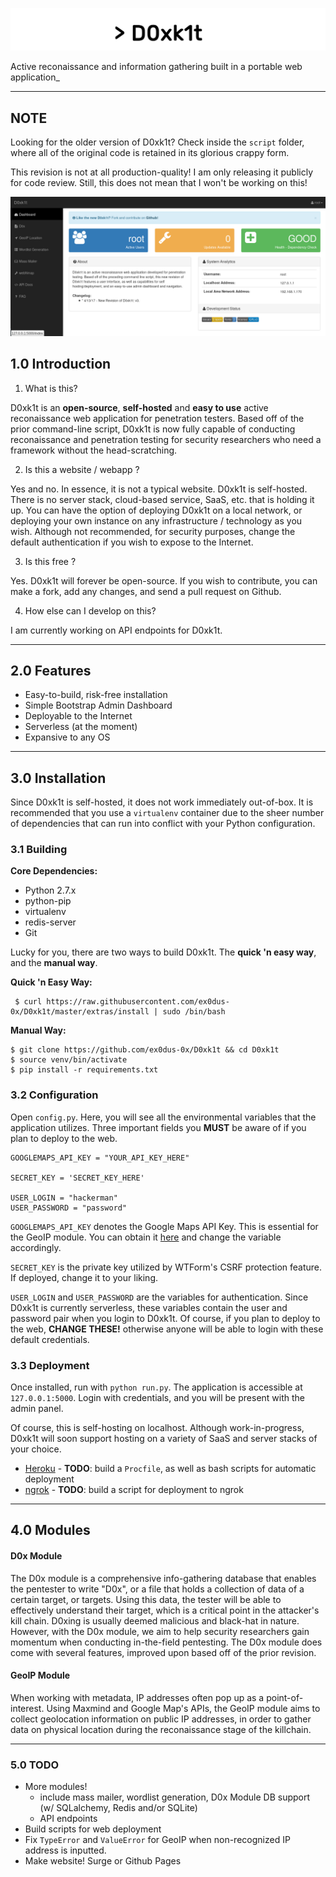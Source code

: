 ![logo](/extras/logo.png)

Active reconaissance and information gathering built in a portable web application_

---

## NOTE

Looking for the older version of D0xk1t? Check inside the `script` folder, where all of the original code is retained in its glorious crappy form.

This revision is not at all production-quality! I am only releasing it publicly for code review. Still, this does not mean that I won't be working on this!


![logo](/extras/screenshot.png)


## 1.0 Introduction

1. What is this? 

D0xk1t is an __open-source__, __self-hosted__ and __easy to use__ active 
reconaissance web application for penetration testers. Based off of the prior
command-line script, D0xk1t is now fully capable of conducting reconaissance
and penetration testing for security researchers who need a framework without the 
head-scratching.

2. Is this a website / webapp ?

Yes and no. In essence, it is not a typical website. D0xk1t is self-hosted. There is no server stack, cloud-based service, SaaS, etc. that is holding it up. You can have the option of deploying D0xk1t on a local network, or deploying
your own instance on any infrastructure / technology as you wish. Although not recommended, for security purposes, change the default authentication if you wish to expose to the Internet.

3. Is this free ?

Yes. D0xk1t will forever be open-source. If you wish to contribute, you can make a fork, add any changes, and send a pull request on Github.

4. How else can I develop on this?

I am currently working on API endpoints for D0xk1t. 

---

## 2.0 Features

* Easy-to-build, risk-free installation
* Simple Bootstrap Admin Dashboard
* Deployable to the Internet
* Serverless (at the moment)
* Expansive to any OS

---

## 3.0 Installation 

Since D0xk1t is self-hosted, it does not work immediately out-of-box. It is recommended that you use a `virtualenv` container due to the sheer number of dependencies that can run into conflict with your Python configuration.

### 3.1 Building

__Core Dependencies:__

* Python 2.7.x
* python-pip 
* virtualenv 
* redis-server
* Git

Lucky for you, there are two ways to build D0xk1t. The __quick 'n easy way__, and the __manual way__.

__Quick 'n Easy Way:__

     $ curl https://raw.githubusercontent.com/ex0dus-0x/D0xk1t/master/extras/install | sudo /bin/bash 

__Manual Way:__

    $ git clone https://github.com/ex0dus-0x/D0xk1t && cd D0xk1t
    $ source venv/bin/activate
    $ pip install -r requirements.txt

### 3.2 Configuration

Open `config.py`. Here, you will see all the environmental variables that the application utilizes. Three important fields you __MUST__ be aware of if you plan to deploy to the web.

    GOOGLEMAPS_API_KEY = "YOUR_API_KEY_HERE"

    SECRET_KEY = 'SECRET_KEY_HERE'

    USER_LOGIN = "hackerman"
    USER_PASSWORD = "password"
    
`GOOGLEMAPS_API_KEY` denotes the Google Maps API Key. This is essential for the GeoIP module. You can obtain it [here](https://developers.google.com/maps/) and change the variable accordingly.

`SECRET_KEY` is the private key utilized by WTForm's CSRF protection feature. If deployed, change it to your liking.

`USER_LOGIN` and `USER_PASSWORD` are the variables for authentication. Since D0xk1t is currently serverless, these variables contain the user and password pair when you login to D0xk1t. Of course, if you plan to deploy to the web, __CHANGE THESE!__ otherwise anyone will be able to login with these default credentials.


### 3.3 Deployment

Once installed, run with `python run.py`. The application is accessible at `127.0.0.1:5000`. Login with credentials, and you will be present with the admin panel.

Of course, this is self-hosting on localhost. Although work-in-progress, D0xk1t will soon support hosting on a variety of SaaS and server stacks of your choice.

* [Heroku](https://www.heroku.com/) - __TODO__: build a `Procfile`, as well as bash scripts for automatic deployment
* [ngrok](https://ngrok.com/) - __TODO__: build a script for deployment to ngrok

---

## 4.0 Modules

#### D0x Module

The D0x module is a comprehensive info-gathering database that enables the pentester
to write "D0x", or a file that holds a collection of data of a certain target, or targets.
Using this data, the tester will be able to effectively understand their target, which is a
critical point in the attacker's kill chain. D0xing is usually deemed malicious and black-hat in nature. However, with the D0x module, we aim to help security researchers gain momentum when conducting in-the-field pentesting. The D0x module does come with several features, improved upon based off of the prior revision. 

#### GeoIP Module 

When working with metadata, IP addresses often pop up as a point-of-interest.
Using Maxmind and Google Map's APIs, the GeoIP module aims to collect geolocation
information on public IP addresses, in order to gather data on physical location during
the reconaissance stage of the killchain.

---

### 5.0 TODO

* More modules!
  * include mass mailer, wordlist generation, D0x Module DB support (w/ SQLalchemy, Redis and/or SQLite)
  * API endpoints
* Build scripts for web deployment
* Fix `TypeError` and `ValueError` for GeoIP when non-recognized IP address is inputted.
* Make website! Surge or Github Pages
